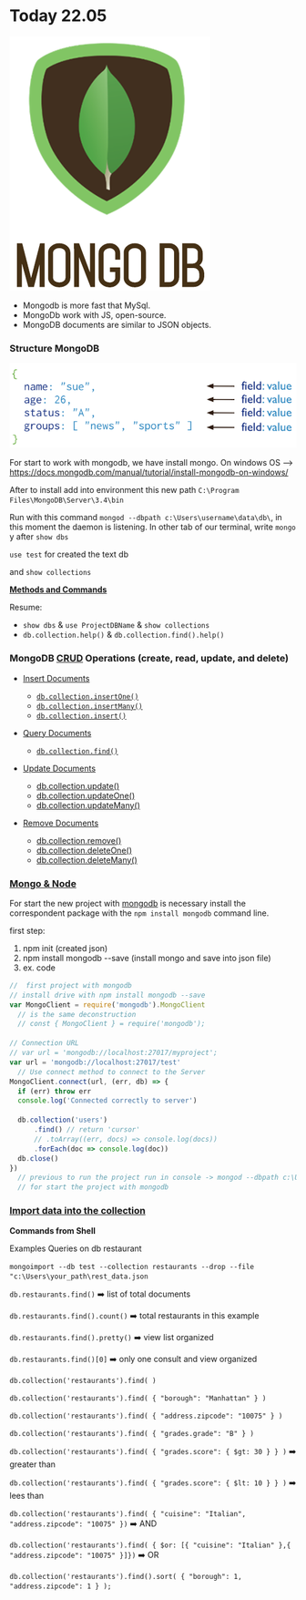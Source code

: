 
# Today 22.05

[![img](img/mongodb.png)](https://skylabcoders.github.io/bootcamp-abril2017/?full#mongo)


- Mongodb is more fast that MySql.
- MongoDb work with JS, open-source.
- MongoDB documents are similar to JSON objects.

### Structure MongoDB

[![mogo_structure.png](img/mogo_structure.png)](https://docs.mongodb.com/manual/core/document/)

For start to work with mongodb, we have install mongo.
On windows OS --> https://docs.mongodb.com/manual/tutorial/install-mongodb-on-windows/

After to install add into environment this new path ``C:\Program Files\MongoDB\Server\3.4\bin``

Run with this command ``mongod --dbpath c:\Users\username\data\db\``, in this moment the daemon is listening.
In other tab of our terminal, write ``mongo`` y after ``show dbs`` 

``use test`` for created the text db

and ``show collections``

**[Methods and Commands](https://docs.mongodb.com/manual/reference/mongo-shell/)** 

Resume:

- ``show dbs`` & ``use ProjectDBName`` & ``show collections``
- ``db.collection.help()`` & ``db.collection.find().help()``


### MongoDB **[CRUD](https://skylabcoders.github.io/bootcamp-abril2017/?full#257)** Operations (create, read, update, and delete)

- [Insert Documents](https://docs.mongodb.com/manual/tutorial/insert-documents/#insert-documents)
    -  [``db.collection.insertOne()``](https://docs.mongodb.com/manual/tutorial/insert-documents/#insert-documents)
    -  [``db.collection.insertMany()``](https://docs.mongodb.com/manual/tutorial/insert-documents/#db-collection-insertone)
    -  [``db.collection.insert()``](https://docs.mongodb.com/manual/tutorial/insert-documents/#db-collection-insert)

- [Query Documents](https://docs.mongodb.com/manual/tutorial/query-documents/)
    -  [``db.collection.find()``](https://docs.mongodb.com/manual/reference/method/db.collection.find/#db.collection.find)

- [Update Documents](https://docs.mongodb.com/manual/tutorial/update-documents/)
    + [db.collection.update()](https://docs.mongodb.com/manual/tutorial/remove-documents/)
    + [db.collection.updateOne()](https://docs.mongodb.com/manual/reference/method/db.collection.updateOne/#db.collection.updateOne)
    + [db.collection.updateMany()](https://docs.mongodb.com/manual/reference/method/db.collection.updateMany/#db.collection.updateMany)

- [Remove Documents](https://docs.mongodb.com/manual/tutorial/remove-documents/)
    + [db.collection.remove()](https://docs.mongodb.com/manual/reference/method/db.collection.remove/#db.collection.remove)
    + [db.collection.deleteOne()](https://docs.mongodb.com/manual/reference/method/db.collection.deleteOne/#db.collection.deleteOne)
    + [db.collection.deleteMany()](https://docs.mongodb.com/manual/reference/method/db.collection.deleteMany/#db.collection.deleteMany)


### [Mongo & Node](https://skylabcoders.github.io/bootcamp-abril2017/?full#259)

For start the new project with [mongodb](https://www.npmjs.com/package/mongodb) is necessary install the correspondent package with the ``npm install mongodb`` command line.

first step:

1. npm init (created json)
2. npm install mongodb --save (install mongo and save into json file)
3. ex. code

```javascript
//  first project with mongodb
// install drive with npm install mongodb --save
var MongoClient = require('mongodb').MongoClient
  // is the same deconstruction
  // const { MongoClient } = require('mongodb');

// Connection URL
// var url = 'mongodb://localhost:27017/myproject';
var url = 'mongodb://localhost:27017/test'
  // Use connect method to connect to the Server
MongoClient.connect(url, (err, db) => {
  if (err) throw err
  console.log('Connected correctly to server')

  db.collection('users')
      .find() // return 'cursor'
      // .toArray((err, docs) => console.log(docs))
      .forEach(doc => console.log(doc))
  db.close()
})
  // previous to run the project run in console -> mongod --dbpath c:\Users\you_username\data\db\
  // for start the project with mongodb

```


### [Import data into the collection](https://docs.mongodb.com/getting-started/shell/import-data/)

**Commands from Shell**

Examples Queries on db restaurant

``mongoimport --db test --collection restaurants --drop --file "c:\Users\your_path\rest_data.json``

``db.restaurants.find()`` :arrow_right: list of total documents

``db.restaurants.find().count()`` :arrow_right: total restaurants in this example

``db.restaurants.find().pretty()`` :arrow_right: view list organized

``db.restaurants.find()[0]`` :arrow_right: only one consult and view organized

``db.collection('restaurants').find( )``

``db.collection('restaurants').find( { "borough": "Manhattan" } )``

``db.collection('restaurants').find( { "address.zipcode": "10075" } )``

``db.collection('restaurants').find( { "grades.grade": "B" } )``

``db.collection('restaurants').find( { "grades.score": { $gt: 30 } } )`` :arrow_right: greater than

``db.collection('restaurants').find( { "grades.score": { $lt: 10 } } )`` :arrow_right: lees than

``db.collection('restaurants').find( { "cuisine": "Italian", "address.zipcode": "10075" })`` :arrow_right: AND

``db.collection('restaurants').find( { $or: [{ "cuisine": "Italian" },{ "address.zipcode": "10075" }]})`` :arrow_right: OR

``db.collection('restaurants').find().sort( { "borough": 1, "address.zipcode": 1 } );``


